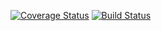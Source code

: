 [![Coverage Status](https://coveralls.io/repos/github/brendagold/filofax/badge.svg?branch=master)](https://coveralls.io/github/brendagold/filofax?branch=master)
[![Build Status](https://travis-ci.org/brendagold/filofax.svg?branch=master)](https://travis-ci.org/brendagold/filofax)
